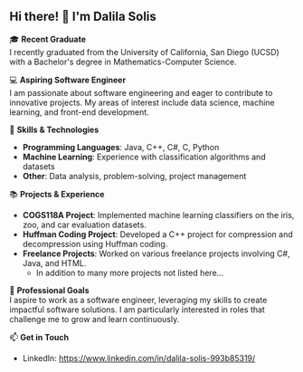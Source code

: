 ## Hi there! 👋 I'm Dalila Solis

🎓 **Recent Graduate**  
I recently graduated from the University of California, San Diego (UCSD) with a Bachelor's degree in Mathematics-Computer Science.

💻 **Aspiring Software Engineer**  
I am passionate about software engineering and eager to contribute to innovative projects. My areas of interest include data science, machine learning, and front-end development.

🔧 **Skills & Technologies**  
- **Programming Languages**: Java, C++, C#, C, Python
- **Machine Learning**: Experience with classification algorithms and datasets
- **Other**: Data analysis, problem-solving, project management

📚 **Projects & Experience**  
- **COGS118A Project**: Implemented machine learning classifiers on the iris, zoo, and car evaluation datasets.
- **Huffman Coding Project**: Developed a C++ project for compression and decompression using Huffman coding.
- **Freelance Projects**: Worked on various freelance projects involving C#, Java, and HTML.
  - In addition to many more projects not listed here...

💼 **Professional Goals**  
I aspire to work as a software engineer, leveraging my skills to create impactful software solutions. I am particularly interested in roles that challenge me to grow and learn continuously.

📫 **Get in Touch**  
- LinkedIn: https://www.linkedin.com/in/dalila-solis-993b85319/
